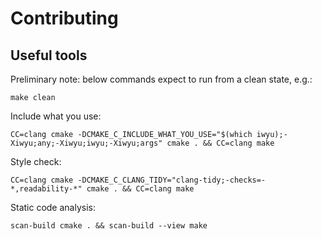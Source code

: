 # Contributing

## Useful tools

Preliminary note: below commands expect to run from a clean state, e.g.:

```
make clean
```

Include what you use:

```
CC=clang cmake -DCMAKE_C_INCLUDE_WHAT_YOU_USE="$(which iwyu);-Xiwyu;any;-Xiwyu;iwyu;-Xiwyu;args" cmake . && CC=clang make
```

Style check:

```
CC=clang cmake -DCMAKE_C_CLANG_TIDY="clang-tidy;-checks=-*,readability-*" cmake . && CC=clang make
```

Static code analysis:

```
scan-build cmake . && scan-build --view make
```
